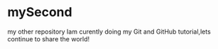 # mySecond
my other repository
Iam curently doing my Git and GitHub tutorial,lets continue to share the world!
